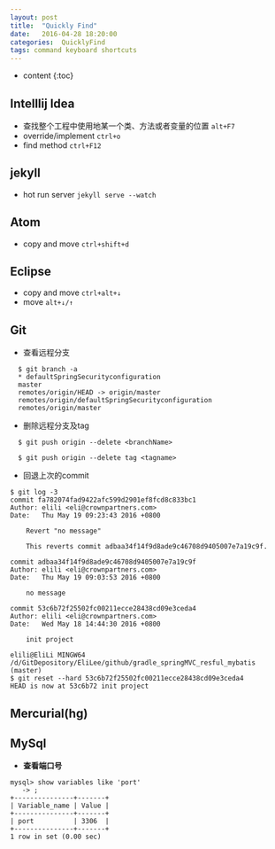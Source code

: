 ```yaml
---
layout: post
title:  "Quickly Find"
date:   2016-04-28 18:20:00
categories:  QuicklyFind
tags: command keyboard shortcuts
---
```

* content
{:toc}  

## Intelllij Idea  

* 查找整个工程中使用地某一个类、方法或者变量的位置  `alt+F7`
* override/implement `ctrl+o`
* find method `ctrl+F12`

## jekyll  

* hot run server  `jekyll serve --watch`

## Atom

* copy and move  `ctrl+shift+d`


## Eclipse  

* copy and move `ctrl+alt+↓`  
* move `alt+↓/↑`

## Git  

* 查看远程分支  

```
  $ git branch -a  
  * defaultSpringSecurityconfiguration
  master
  remotes/origin/HEAD -> origin/master
  remotes/origin/defaultSpringSecurityconfiguration
  remotes/origin/master
```  

* 删除远程分支及tag

```
  $ git push origin --delete <branchName>
```  

```
  $ git push origin --delete tag <tagname>
```  

* 回退上次的commit  

```
$ git log -3
commit fa782074fad9422afc599d2901ef8fcd8c833bc1
Author: elili <eli@crownpartners.com>
Date:   Thu May 19 09:23:43 2016 +0800

    Revert "no message"

    This reverts commit adbaa34f14f9d8ade9c46708d9405007e7a19c9f.

commit adbaa34f14f9d8ade9c46708d9405007e7a19c9f
Author: elili <eli@crownpartners.com>
Date:   Thu May 19 09:03:53 2016 +0800

    no message

commit 53c6b72f25502fc00211ecce28438cd09e3ceda4
Author: elili <eli@crownpartners.com>
Date:   Wed May 18 14:44:30 2016 +0800

    init project

elili@EliLi MINGW64 /d/GitDepository/EliLee/github/gradle_springMVC_resful_mybatis (master)
$ git reset --hard 53c6b72f25502fc00211ecce28438cd09e3ceda4
HEAD is now at 53c6b72 init project  

```  


## Mercurial(hg)

## MySql

* **查看端口号**

```
mysql> show variables like 'port'
   -> ;
+---------------+-------+
| Variable_name | Value |
+---------------+-------+
| port          | 3306  |
+---------------+-------+
1 row in set (0.00 sec)

``` 

